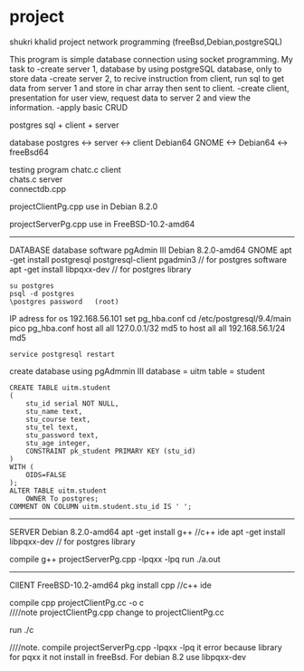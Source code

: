 # project
shukri khalid
project network programming (freeBsd,Debian,postgreSQL)

This program is simple database connection using socket programming.
My task to 
	-create server 1, database by using postgreSQL database, only to store data
	-create server 2, to recive instruction from client, run sql to get data from server 1 and store in char array then sent to client.
	-create client, presentation for user view, request data to server 2 and view the information.
	-apply basic CRUD

postgres sql + client + server

database postgres <-> server   <-> client
Debian64 GNOME    <-> Debian64 <-> freeBsd64

testing program
	chatc.c	client	
	chats.c	server	
	connectdb.cpp

projectClientPg.cpp use in Debian 8.2.0

projectServerPg.cpp use in FreeBSD-10.2-amd64
_______________________________________________________________________________________
DATABASE
database software pgAdmin III
Debian 8.2.0-amd64 GNOME
	apt -get install postgresql postgresql-client pgadmin3 // for postgres software
	apt -get install libpqxx-dev // for postgres library

	su postgres
	psql -d postgres
	\postgres password   (root)

IP adress for os 192.168.56.101
set pg_hba.conf
	cd /etc/postgresql/9.4/main
	pico pg_hba.conf
		host	all	all	127.0.0.1/32	md5
	to
		host	all	all	192.168.56.1/24	md5

	service postgresql restart

create database using pgAdmmin III
	database = uitm
	table = student

	CREATE TABLE uitm.student
	(
		stu_id serial NOT NULL,
		stu_name text,
		stu_course text,
		stu_tel text,
		stu_password text,
		stu_age integer,
		CONSTRAINT pk_student PRIMARY KEY (stu_id)
	)
	WITH (
		OIDS=FALSE
	);
	ALTER TABLE uitm.student
		OWNER To postgres;
	COMMENT ON COLUMN uitm.student.stu_id IS ' ';
	
_______________________________________________________________________________________
SERVER
Debian 8.2.0-amd64
	apt -get install g++ //c++ ide
	apt -get install libpqxx-dev // for postgres library

compile
	g++ projectServerPg.cpp -lpqxx -lpq
run
	./a.out
_______________________________________________________________________________________
ClIENT
FreeBSD-10.2-amd64
	pkg install cpp //c++ ide
	
compile
	cpp projectClientPg.cc -o c   
////note projectClientPg.cpp change to projectClientPg.cc

run
	./c

////note. compile projectServerPg.cpp -lpqxx -lpq it error because 
library for pqxx it not install in freeBsd.
For debian 8.2 use libpqxx-dev
